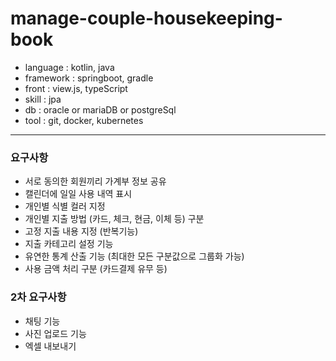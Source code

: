 # manage-couple-housekeeping-book
- language : kotlin, java
- framework : springboot, gradle
- front : view.js, typeScript
- skill : jpa
- db : oracle or mariaDB or postgreSql
- tool : git, docker, kubernetes

-------------------------------------


### 요구사항
- 서로 동의한 회원끼리 가계부 정보 공유
- 캘린더에 일일 사용 내역 표시
- 개인별 식별 컬러 지정
- 개인별 지출 방법 (카드, 체크, 현금, 이체 등) 구분
- 고정 지출 내용 지정 (반복기능)
- 지출 카테고리 설정 기능
- 유연한 통계 산출 기능 (최대한 모든 구분값으로 그룹화 가능)
- 사용 금액 처리 구분 (카드결제 유무 등)

### 2차 요구사항
- 채팅 기능
- 사진 업로드 기능
- 엑셀 내보내기 
